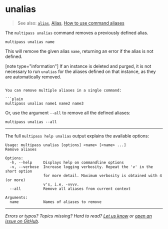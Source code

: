 # unalias
> See also: [`alias`](/reference/command-line-interface/alias), [Alias](/explanation/alias), [How to use command aliases](/how-to-guides/manage-instances/use-instance-command-aliases)

The `multipass unalias` command removes a previously defined alias. 

```plain
multipass unalias name
```

This will remove the given alias `name`, returning an error if the alias is not defined. 

[note type="information"]
If an instance is deleted and purged, it is not necessary to run `unalias` for the aliases defined on that instance, as they are automatically removed.
```

You can remove multiple aliases in a single command:

```plain
multipass unalias name1 name2 name3
```

Or, use the argument `--all` to remove all the defined aliases:

```plain
multipass unalias --all
```

---

The full `multipass help unalias` output explains the available options:

```plain
Usage: multipass unalias [options] <name> [<name> ...]
Remove aliases

Options:
  -h, --help     Displays help on commandline options
  -v, --verbose  Increase logging verbosity. Repeat the 'v' in the short option
                 for more detail. Maximum verbosity is obtained with 4 (or more)
                 v's, i.e. -vvvv.
  --all          Remove all aliases from current context

Arguments:
  name           Names of aliases to remove
```

---

*Errors or typos? Topics missing? Hard to read? <a href="https://docs.google.com/forms/d/e/1FAIpQLSd0XZDU9sbOCiljceh3rO_rkp6vazy2ZsIWgx4gsvl_Sec4Ig/viewform?usp=pp_url&entry.317501128=https://multipass.run/docs/unalias-command" target="_blank">Let us know</a> or <a href="https://github.com/canonical/multipass/issues/new/choose" target="_blank">open an issue on GitHub</a>.*

